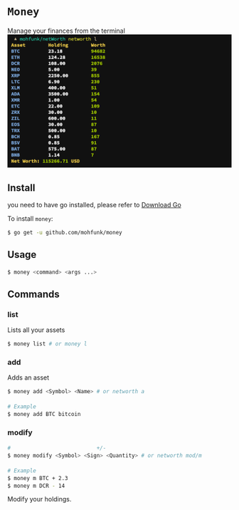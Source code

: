# `Money`
Manage your finances from the terminal
![alt-text](./.img.png)

## Install
you need to have go installed, please refer to [Download
Go](https://golang.org/dl)   

To install `money`:
```bash
$ go get -u github.com/mohfunk/money
```

## Usage
```bash
$ money <command> <args ...>
```

## Commands

### list
Lists all your assets
```bash
$ money list # or money l 
```

### add
Adds an asset
```bash
$ money add <Symbol> <Name> # or networth a

# Example
$ money add BTC bitcoin
```

### modify
```bash
#                           +/-
$ money modify <Symbol> <Sign> <Quantity> # or networth mod/m

# Example
$ money m BTC + 2.3
$ money m DCR - 14
```
Modify your holdings.


